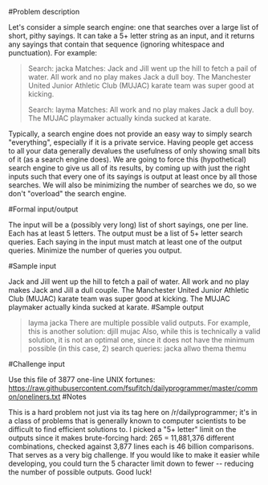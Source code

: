 #Problem description

Let's consider a simple search engine: one that searches over a large list of short, pithy sayings. It can take a 5+ letter string as an input, and it returns any sayings that contain that sequence (ignoring whitespace and punctuation). For example:
> Search: jacka
>Matches: Jack and Jill went up the hill to fetch a pail of water.
>        All work and no play makes Jack a dull boy.
>        The Manchester United Junior Athletic Club (MUJAC) karate team was super good at kicking.
>
> Search: layma
>Matches: All work and no play makes Jack a dull boy.
>        The MUJAC playmaker actually kinda sucked at karate.

Typically, a search engine does not provide an easy way to simply search "everything", especially if it is a private service. Having people get access to all your data generally devalues the usefulness of only showing small bits of it (as a search engine does).
We are going to force this (hypothetical) search engine to give us all of its results, by coming up with just the right inputs such that every one of its sayings is output at least once by all those searches. We will also be minimizing the number of searches we do, so we don't "overload" the search engine.

#Formal input/output

The input will be a (possibly very long) list of short sayings, one per line. Each has at least 5 letters.
The output must be a list of 5+ letter search queries. Each saying in the input must match at least one of the output queries. Minimize the number of queries you output.

#Sample input

Jack and Jill went up the hill to fetch a pail of water.
All work and no play makes Jack and Jill a dull couple.
The Manchester United Junior Athletic Club (MUJAC) karate team was super good at kicking.
The MUJAC playmaker actually kinda sucked at karate.
#Sample output

>layma
>jacka
There are multiple possible valid outputs. For example, this is another solution:
>djill
>mujac
Also, while this is technically a valid solution, it is not an optimal one, since it does not have the minimum possible (in this case, 2) search queries:
>jacka
>allwo
>thema
>themu

#Challenge input

Use this file of 3877 one-line UNIX fortunes: https://raw.githubusercontent.com/fsufitch/dailyprogrammer/master/common/oneliners.txt
#Notes

This is a hard problem not just via its tag here on /r/dailyprogrammer; it's in a class of problems that is generally known to computer scientists to be difficult to find efficient solutions to. I picked a "5+ letter" limit on the outputs since it makes brute-forcing hard: 265 = 11,881,376 different combinations, checked against 3,877 lines each is 46 billion comparisons. That serves as a very big challenge. If you would like to make it easier while developing, you could turn the 5 character limit down to fewer -- reducing the number of possible outputs. Good luck!

